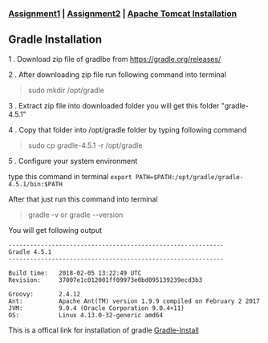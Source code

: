 ### [Assignment1](https://krishna-waidande.github.io//README) | [Assignment2](https://krishna-waidande.github.io//Assignment2) |  [Apache Tomcat Installation](https://krishna-waidande.github.io//tomcat.md) 


## Gradle Installation

1 . Download zip file of gradlbe from https://gradle.org/releases/

2 . After downloading zip file run following command into terminal


> sudo mkdir /opt/gradle   


3 . Extract zip file into downloaded folder you will get this folder "gradle-4.5.1"


4 . Copy that folder into /opt/gradle folder by typing following command   


> sudo cp gradle-4.5.1 -r /opt/gradle



5 . Configure your system environment


type this command in terminal
```export PATH=$PATH:/opt/gradle/gradle-4.5.1/bin:$PATH```

After that just run this command into terminal

> gradle -v or gradle --version


You will get following output

```
------------------------------------------------------------
Gradle 4.5.1
------------------------------------------------------------

Build time:   2018-02-05 13:22:49 UTC
Revision:     37007e1c012001ff09973e0bd095139239ecd3b3

Groovy:       2.4.12
Ant:          Apache Ant(TM) version 1.9.9 compiled on February 2 2017
JVM:          9.0.4 (Oracle Corporation 9.0.4+11)
OS:           Linux 4.13.0-32-generic amd64

```

This is a offical link for installation of gradle 
[Gradle-Install](https://gradle.org/install/)
